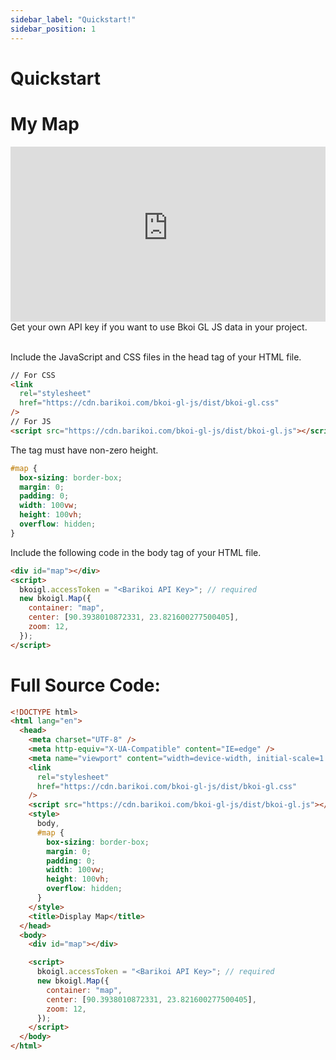 ```yaml
---
sidebar_label: "Quickstart!"
sidebar_position: 1
---
```


# Quickstart

# My Map

<iframe src="https://bkoi-gl-example-display-map.surge.sh/" width="100%" height="280px" frameborder="0" allowfullscreen ></iframe>
Get your own API key if you want to use Bkoi GL JS data in your project.<br/> <br/>

Include the JavaScript and CSS files in the head tag of your HTML file.

```html
// For CSS
<link
  rel="stylesheet"
  href="https://cdn.barikoi.com/bkoi-gl-js/dist/bkoi-gl.css"
/>
// For JS
<script src="https://cdn.barikoi.com/bkoi-gl-js/dist/bkoi-gl.js"></script>
```

The tag must have non-zero height.

```css
#map {
  box-sizing: border-box;
  margin: 0;
  padding: 0;
  width: 100vw;
  height: 100vh;
  overflow: hidden;
}
```

Include the following code in the body tag of your HTML file.

```html
<div id="map"></div>
<script>
  bkoigl.accessToken = "<Barikoi API Key>"; // required
  new bkoigl.Map({
    container: "map",
    center: [90.3938010872331, 23.821600277500405],
    zoom: 12,
  });
</script>
```

# Full Source Code:

```html
<!DOCTYPE html>
<html lang="en">
  <head>
    <meta charset="UTF-8" />
    <meta http-equiv="X-UA-Compatible" content="IE=edge" />
    <meta name="viewport" content="width=device-width, initial-scale=1.0" />
    <link
      rel="stylesheet"
      href="https://cdn.barikoi.com/bkoi-gl-js/dist/bkoi-gl.css"
    />
    <script src="https://cdn.barikoi.com/bkoi-gl-js/dist/bkoi-gl.js"></script>
    <style>
      body,
      #map {
        box-sizing: border-box;
        margin: 0;
        padding: 0;
        width: 100vw;
        height: 100vh;
        overflow: hidden;
      }
    </style>
    <title>Display Map</title>
  </head>
  <body>
    <div id="map"></div>

    <script>
      bkoigl.accessToken = "<Barikoi API Key>"; // required
      new bkoigl.Map({
        container: "map",
        center: [90.3938010872331, 23.821600277500405],
        zoom: 12,
      });
    </script>
  </body>
</html>
```

